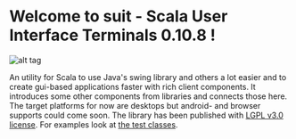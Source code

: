 # Welcome to suit - Scala User Interface Terminals 0.10.8 !

![alt tag](https://travis-ci.org/stevendobay/suit.svg)

An utility for Scala to use Java's swing library and others a lot easier and to create gui-based applications 
faster with rich client components. It introduces some other components from libraries and connects those here.
The target platforms for now are desktops but android- and browser supports could come soon. 
The library has been published with [LGPL v3.0 license](https://github.com/stevendobay/suit/blob/master/LICENSE).
For examples look at [the test classes](https://github.com/stevendobay/suit/tree/master/src/test/scala).
